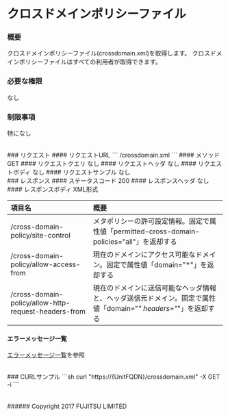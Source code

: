 # クロスドメインポリシーファイル
### 概要
クロスドメインポリシーファイル(crossdomain.xml)を取得します。
クロスドメインポリシーファイルはすべての利用者が取得できます。
### 必要な権限
なし
### 制限事項
特になし

<br>
### リクエスト
#### リクエストURL
```
/crossdomain.xml
```
#### メソッド
GET
#### リクエストクエリ
なし
#### リクエストヘッダ
なし
#### リクエストボディ
なし
#### リクエストサンプル
なし

<br>
### レスポンス
#### ステータスコード
200
#### レスポンスヘッダ
なし
#### レスポンスボディ
XML形式

|項目名<br>|概要<br>|
|:--|:--|
|/cross-domain-policy/site-control<br>|メタポリシーの許可設定情報。固定で属性値「permitted-cross-domain-policies="all"」を返却する<br>|
|/cross-domain-policy/allow-access-from<br>|現在のドメインにアクセス可能なドメイン。固定で属性値「domain="*"」を返却する<br>|
|/cross-domain-policy/allow-http-request-headers-from<br>|現在のドメインに送信可能なヘッダ情報と、ヘッダ送信元ドメイン。固定で属性値「domain="*" headers="*"」を返却する<br>|
#### エラーメッセージ一覧
[エラーメッセージ一覧](199_Error_Messages.html)を参照

<br>
### CURLサンプル
```sh
curl "https://{UnitFQDN}/crossdomain.xml" -X GET -i
```
<br>
<br>
<br>
###### Copyright 2017    FUJITSU LIMITED
